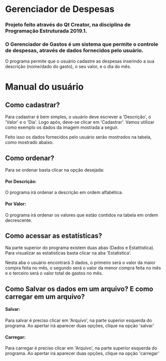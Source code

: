 # Gerenciador de Despesas

### Projeto feito através do Qt Creator, na disciplina de Programação Estruturada 2019.1.
### O Gerenciador de Gastos é um sistema que permite o controle de despesas, através de dados fornecidos pelo usuário.

O programa permite que o usuário cadastre as despesas inserindo a sua descrição (nome/dado do gasto), o seu valor, e o dia do mês.




# Manual do usuário

## Como cadastrar?

Para cadastrar é bem simples, o usuário deve escrever a 'Descrição', o 'Valor' e o 'Dia'. Logo após, deve-se clicar em 'Cadastrar'. 
Vamos utilizar como exemplo os dados da imagem mostrada a seguir.



Feito isso os dados fornecidos pelo usuário serão mostrados na tabela, como mostrado abaixo.



## Como ordenar?

Para se ordenar basta clicar na opção desejada:

#### Por Descrição:
O programa irá ordenar a descrição em ordem alfabética. 

#### Por Valor:
O programa irá ordenar os valores que estão contidos na tabela em ordem decrescente.

## Como acessar as estatísticas? 

Na parte superior do programa existem duas abas (Dados e Estattistíca). Para visualizar as estatistícas basta clicar na aba 'Estatistíca'.

Nesta aba o usuário encontrará 3 dados, o primeiro será o valor da maior compra feita no mês, o segundo será o valor da menor compra feita no mês e o terceiro será o valor total de gastos no mês.

## Como Salvar os dados em um arquivo? E como carregar em um arquivo?

#### Salvar:
Para salvar é preciso clicar em 'Arquivo', na parte superior esquerda do programa. Ao apertar irá aparecer duas opções, clique na opção 'salvar'

#### Carregar:
Para carregar é preciso clicar em 'Arquivo', na parte superior esquerda do programa. Ao apertar irá aparecer duas opções, clique na opção 'carregar'



